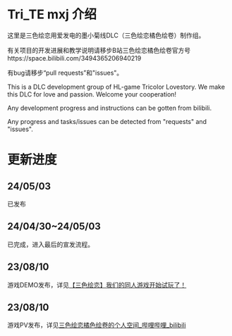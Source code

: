 # Tri_TE mxj 介绍

这里是三色绘恋用爱发电的墨小菊线DLC（三色绘恋橘色绘卷）制作组。

有关项目的开发进展和教学说明请移步B站三色绘恋橘色绘卷官方号https://space.bilibili.com/3494365206940219

有bug请移步“pull requests”和"issues"。

This is a DLC development group of HL-game Tricolor Lovestory.
We make this DLC for love and passion.
Welcome your cooperation!

Any development progress and instructions can be gotten from bilibili.

Any progress and tasks/issues can be detected from "requests" and "issues".

# 更新进度

## 24/05/03

已发布

## 24/04/30~24/05/03

已完成，进入最后的宣发流程。

## 23/08/10

游戏DEMO发布，详见[【三色绘恋】我们的同人游戏开始试玩了！](https://b23.tv/SGOwYZz)

## 23/08/10

游戏PV发布，详见[三色绘恋橘色绘卷的个人空间_哔哩哔哩_bilibili](https://space.bilibili.com/3494365206940219)

